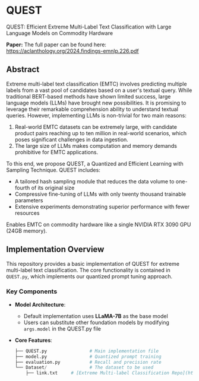 # QUEST
QUEST: Efficient Extreme Multi-Label Text Classification with Large Language Models on Commodity Hardware

**Paper:** The full paper can be found here: <https://aclanthology.org/2024.findings-emnlp.226.pdf>

## Abstract  
Extreme multi-label text classification (EMTC) involves predicting multiple labels from a vast pool of candidates based on a user's textual query. While traditional BERT-based methods have shown limited success, large language models (LLMs) have brought new possibilities. It is promising to leverage their remarkable comprehension ability to understand textual queries. However, implementing LLMs is non-trivial for two main reasons:  

1. Real-world EMTC datasets can be extremely large, with candidate product pairs reaching up to ten million in real-world scenarios, which poses significant challenges in data ingestion.  
2. The large size of LLMs makes computation and memory demands prohibitive for EMTC applications.  

To this end, we propose QUEST, a Quantized and Efficient Learning with Sampling Technique. QUEST includes:  
- A tailored hash sampling module that reduces the data volume to one-fourth of its original size  
- Compressive fine-tuning of LLMs with only twenty thousand trainable parameters  
- Extensive experiments demonstrating superior performance with fewer resources  

Enables EMTC on commodity hardware like a single NVIDIA RTX 3090 GPU (24GB memory).

## Implementation Overview

This repository provides a basic implementation of QUEST for extreme multi-label text classification. The core functionality is contained in `QUEST.py`, which implements our quantized prompt tuning approach.

### Key Components

- **Model Architecture**: 
  - Default implementation uses **LLaMA-7B** as the base model
  - Users can substitute other foundation models by modifying `args.model` in the QUEST.py file
  
- **Core Features**:
  ```python
  ├── QUEST.py                # Main implementation file
  ├── model.py                # Quantized prompt training
  ├── evaluation.py           # Recall and precision rate
  └── Dataset/                # The dataset to be used
      ├── link.txt     # [Extreme Multi-label Classification Repo](http://manikvarma.org/downloads/XC/XMLRepository.html)
